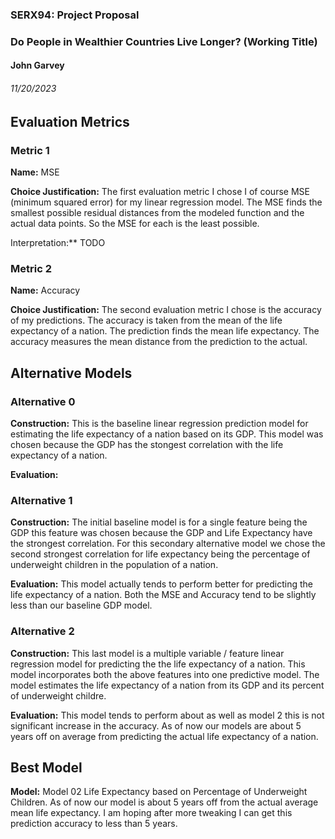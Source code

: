 ### SERX94: Project Proposal
### Do People in Wealthier Countries Live Longer? (Working Title)
#### John Garvey
###### 11/20/2023

## Evaluation Metrics
### Metric 1
**Name:** MSE

**Choice Justification:** The first evaluation metric I chose I of course MSE (minimum squared error)
for my linear regression model. The MSE finds the smallest possible residual distances from the modeled
function and the actual data points. So the MSE for each is the least possible.

Interpretation:** TODO

### Metric 2
**Name:** Accuracy

**Choice Justification:** The second evaluation metric I chose is the accuracy of my predictions. The
accuracy is taken from the mean of the life expectancy of a nation. The prediction finds the mean 
life expectancy. The accuracy measures the mean distance from the prediction to the actual.

## Alternative Models
### Alternative 0
**Construction:** This is the baseline linear regression prediction model for estimating the life expectancy
of a nation based on its GDP. This model was chosen because the GDP has the stongest correlation with
the life expectancy of a nation.

**Evaluation:** 

### Alternative 1
**Construction:** The initial baseline model is for a single feature being the GDP this feature 
was chosen because the GDP and Life Expectancy have the strongest correlation. For this secondary 
alternative model we chose the second strongest correlation for life expectancy being the percentage
of underweight children in the population of a nation. 

**Evaluation:** This model actually tends to perform better for predicting the life expectancy of a nation.
Both the MSE and Accuracy tend to be slightly less than our baseline GDP model.

### Alternative 2
**Construction:** This last model is a multiple variable / feature linear regression model for predicting the
the life expectancy of a nation. This model incorporates both the above features into one predictive model.
The model estimates the life expectancy of a nation from its GDP and its percent of underweight childre.

**Evaluation:** This model tends to perform about as well as model 2 this is not significant increase
in the accuracy. As of now our models are about 5 years off on average from predicting the actual life 
expectancy of a nation.

## Best Model

**Model:** Model 02 Life Expectancy based on Percentage of Underweight Children. As of now our model 
is about 5 years off from the actual average mean life expectancy. I am hoping after more tweaking I 
can get this prediction accuracy to less than 5 years.